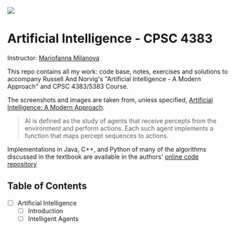 
![](http://aima.cs.berkeley.edu/cover2.jpg)
# Artificial Intelligence - CPSC 4383

Instructor: [ Mariofanna Milanova](http://ualr.edu/mgmilanova/index.html)

This repo contains all my work: code base, notes, exercises and solutions to accompany Russell And Norvig's "Artificial Intelligence - A Modern Approach" and CPSC 4383/5383 Course.

The screenshots and images are taken from, unless specified, [Artificial Intelligence: A Modern Approach](http://aima.cs.berkeley.edu/).


>AI is defined as the study of agents that receive percepts from the environment and perform actions. Each such agent implements a function that maps percept sequences to actions.


Implementations in Java, C++, and Python of many of the algorithms discussed in the textbook are available in the authors' [online code repository](http://aima.cs.berkeley.edu/code.html)


## Table of Contents

- [ ] Artificial Intelligence
     - [ ] Introduction
     - [ ] Intelligent Agents